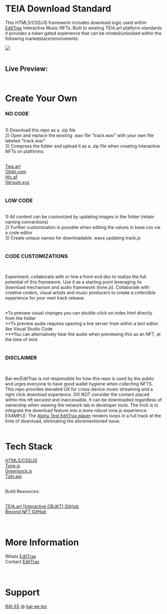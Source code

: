 # TEIA Download Standard

This HTML5/CSS/JS framework includes download logic used within [EditTrax](https://teia.art/objkt/612561) Interactive Music NFTs. Built to existing TEIA.art platform standards it provides a token gated experience that can be minted/unlocked within the following marketplace/enviroments:
<br>

<img src="https://gateway.pinata.cloud/ipfs/QmWyDbiLAujvszhfkriiQ8pf7Tif3oShAEZDWVUrzRkvSn"/>
<br><br>

## Live Preview:<br><br>

# Create Your Own 

### NO CODE 
<br>
1) Download this repo as a .zip file<br>
2) Open and replace the existing .wav file "track.wav" with your own file labeled "track.wav"<br>
3) Compress the folder and upload it as a .zip file when creating Interactive NFTs on platforms:<br><br>

[Teia.art](https://teia.art/)<br>
[Objkt.com](https://objkt.com/)<br>
[Hic.af](https://hic.af/)<br>
[Versum.xyz](https://objkt.com/)<br>
<br>


### LOW CODE 
<br>
1) All content can be customized by updating images in the folder (retain naming conventions)<br>
2) Further customization is possible when editing the values in base.css via a code editor<br>
3) Create unique names for downloadable .wavs updating track.js<br>
<br>

### CODE CUSTOMIZATIONS
<br>

Experiment, collaborate with or hire a front end dev to realize the full potential of this framework. Use it as a starting point leveraging its download mechanism and audio framework (tone.js). Collaborate with creative coders, visual artists and music producers to create a collectible experience for your next track release.


<br>
*To preview visual changes you can double-click on index.html directly from the folder<br>
**To preview audio requires opening a live server from within a text editor like Visual Studio Code<br>
***You can alternatively hear the audio when previewing this as an NFT, at the time of mint
<br><br>

### DISCLAIMER
<br>

Bai-ee/EditTrax is not responsible for how this repo is used by the public and urges everyone to have good wallet hygiene when collecting NFTS. This repo provides elevated UX for cross-device music streaming and a right click download experience. DO NOT consider the content placed within this nft secured and inaccessible. It can be downloaded regardless of ownership when viewing the network tab in developer tools. The trick is to integrate the download feature into a more robust tone.js experience. EXAMPLE: The [Alpha Test EditTrax player](https://objkt.com/asset/hicetnunc/612561) renders loops in a full track at the time of download, eliminating the aforementioned issue.
<br><br>

# Tech Stack

[HTML5/CSS/JS](https://www.w3.org/wiki/The_web_standards_model_-_HTML_CSS_and_JavaScript)<br>
[Tone.js](https://tonejs.github.io/)<br>
[Greensock.js](https://greensock.com/)<br>
[Tzkt.api](https://tzkt.io/)<br>

<br>
Build Resources:<br><br>

[TEIA.art (Interactive OBJKT) GitHub](https://github.com/teia-community/teia-docs/wiki/Interactive-OBJKTs)<br>
[Beyond NFT GitHub](https://github.com/BeyondNFT/sandbox)<br>
<br>
<br>

# More Information

Whats [EditTrax](https://EditTrax.wiki)<br>
Contact [EditTrax](https://calendly.com/bai-ee/30min?month=2022-06)<br>
<br><br>

# Support

[BAI-EE](https://tell.ie/bai_ee) @ [bai-ee.tez](https://EditTrax.com)